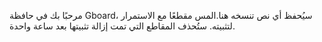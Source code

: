 ‏مرحبًا بك في حافظة Gboard، سيُحفظ أي نص تنسخه هنا.المس مقطعًا مع الاستمرار لتثبيته. ستُحذف المقاطع التي تمت إزالة تثبيتها بعد ساعة واحدة.
